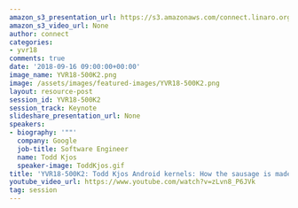 ```yaml
---
amazon_s3_presentation_url: https://s3.amazonaws.com/connect.linaro.org/yvr18/presentations/yvr18-500k2.pdf
amazon_s3_video_url: None
author: connect
categories:
- yvr18
comments: true
date: '2018-09-16 09:00:00+00:00'
image_name: YVR18-500K2.png
image: /assets/images/featured-images/YVR18-500K2.png
layout: resource-post
session_id: YVR18-500K2
session_track: Keynote
slideshare_presentation_url: None
speakers:
- biography: '""'
  company: Google
  job-title: Software Engineer
  name: Todd Kjos
  speaker-image: ToddKjos.gif
title: 'YVR18-500K2: Todd Kjos Android kernels: How the sausage is made'
youtube_video_url: https://www.youtube.com/watch?v=zLvn8_P6JVk
tag: session
---
```

